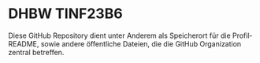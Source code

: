 # DHBW TINF23B6

Diese GitHub Repository dient unter Anderem als Speicherort für die Profil-README, sowie andere öffentliche Dateien, die die GitHub Organization zentral betreffen.
